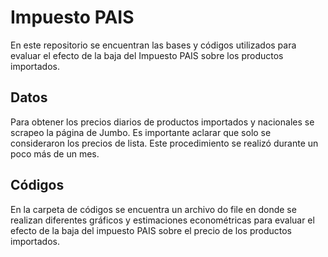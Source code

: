 # Impuesto PAIS
En este repositorio se encuentran las bases y códigos utilizados para evaluar el efecto de la baja del Impuesto PAIS sobre los productos importados.

## Datos
Para obtener los precios diarios de productos importados y nacionales se scrapeo la página de Jumbo. Es importante aclarar que solo se consideraron los precios de lista. Este procedimiento se realizó durante un poco más de un mes. 

## Códigos 
En la carpeta de códigos se encuentra un archivo do file en donde se realizan diferentes gráficos y estimaciones econométricas para evaluar el efecto de la baja del impuesto PAIS sobre el precio de los productos importados. 


